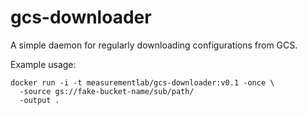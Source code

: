 # gcs-downloader

A simple daemon for regularly downloading configurations from GCS.


Example usage:

```
docker run -i -t measurementlab/gcs-downloader:v0.1 -once \
  -source gs://fake-bucket-name/sub/path/
  -output .

```
